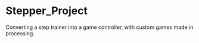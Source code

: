 # Stepper_Project
Converting a step trainer into a game controller, with custom games made in processing.
